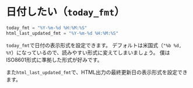# 日付したい（``today_fmt``）

```python
today_fmt = "%Y-%m-%d %H:%M:%S"
html_last_updated_fmt = "%Y-%m-%d %H:%M:%S"
```

``today_fmt``で日付の表示形式を設定できます。
デフォルトは米国式（``"%b %d, %Y``）になっているので、読みやすい形式に変えてしまいましょう。
僕はISO8601形式に準拠した形式が好みです。

また``html_last_updated_fmt``で、HTML出力の最終更新日の表示形式を設定できます。
